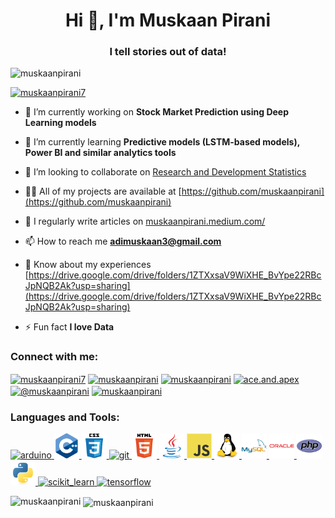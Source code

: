<h1 align="center">Hi 👋, I'm Muskaan Pirani</h1>
<h3 align="center">I tell stories out of data!</h3>

<p align="left"> <img src="https://komarev.com/ghpvc/?username=muskaanpirani&label=Profile%20views&color=0e75b6&style=flat" alt="muskaanpirani" /> </p>

<p align="left"> <a href="https://twitter.com/muskaanpirani7" target="blank"><img src="https://img.shields.io/twitter/follow/muskaanpirani7?logo=twitter&style=for-the-badge" alt="muskaanpirani7" /></a> </p>

- 🔭 I’m currently working on **Stock Market Prediction using Deep Learning models**

- 🌱 I’m currently learning **Predictive models (LSTM-based models), Power BI and similar analytics tools**

- 👯 I’m looking to collaborate on [Research and Development Statistics](https://github.com/muskaanpirani/Research_and_development_statistics)

- 👨‍💻 All of my projects are available at [https://github.com/muskaanpirani](https://github.com/muskaanpirani)

- 📝 I regularly write articles on [muskaanpirani.medium.com/](muskaanpirani.medium.com/)

- 📫 How to reach me **adimuskaan3@gmail.com**

- 📄 Know about my experiences [https://drive.google.com/drive/folders/1ZTXxsaV9WiXHE_BvYpe22RBcJpNQB2Ak?usp=sharing](https://drive.google.com/drive/folders/1ZTXxsaV9WiXHE_BvYpe22RBcJpNQB2Ak?usp=sharing)

- ⚡ Fun fact **I love Data**

<h3 align="left">Connect with me:</h3>
<p align="left">
<a href="https://twitter.com/muskaanpirani7" target="blank"><img align="center" src="https://cdn.jsdelivr.net/npm/simple-icons@3.0.1/icons/twitter.svg" alt="muskaanpirani7" height="30" width="40" /></a>
<a href="https://linkedin.com/in/muskaanpirani" target="blank"><img align="center" src="https://cdn.jsdelivr.net/npm/simple-icons@3.0.1/icons/linkedin.svg" alt="muskaanpirani" height="30" width="40" /></a>
<a href="https://kaggle.com/muskaanpirani" target="blank"><img align="center" src="https://cdn.jsdelivr.net/npm/simple-icons@3.0.1/icons/kaggle.svg" alt="muskaanpirani" height="30" width="40" /></a>
<a href="https://instagram.com/ace.and.apex" target="blank"><img align="center" src="https://cdn.jsdelivr.net/npm/simple-icons@3.0.1/icons/instagram.svg" alt="ace.and.apex" height="30" width="40" /></a>
<a href="https://medium.com/@muskaanpirani" target="blank"><img align="center" src="https://cdn.jsdelivr.net/npm/simple-icons@3.0.1/icons/medium.svg" alt="@muskaanpirani" height="30" width="40" /></a>
<a href="https://www.hackerrank.com/muskaanpirani" target="blank"><img align="center" src="https://cdn.jsdelivr.net/npm/simple-icons@3.0.1/icons/hackerrank.svg" alt="muskaanpirani" height="30" width="40" /></a>
</p>

<h3 align="left">Languages and Tools:</h3>
<p align="left"> <a href="https://www.arduino.cc/" target="_blank"> <img src="https://cdn.worldvectorlogo.com/logos/arduino-1.svg" alt="arduino" width="40" height="40"/> </a> <a href="https://www.w3schools.com/cpp/" target="_blank"> <img src="https://raw.githubusercontent.com/devicons/devicon/master/icons/cplusplus/cplusplus-original.svg" alt="cplusplus" width="40" height="40"/> </a> <a href="https://www.w3schools.com/css/" target="_blank"> <img src="https://raw.githubusercontent.com/devicons/devicon/master/icons/css3/css3-original-wordmark.svg" alt="css3" width="40" height="40"/> </a> <a href="https://git-scm.com/" target="_blank"> <img src="https://www.vectorlogo.zone/logos/git-scm/git-scm-icon.svg" alt="git" width="40" height="40"/> </a> <a href="https://www.w3.org/html/" target="_blank"> <img src="https://raw.githubusercontent.com/devicons/devicon/master/icons/html5/html5-original-wordmark.svg" alt="html5" width="40" height="40"/> </a> <a href="https://www.java.com" target="_blank"> <img src="https://raw.githubusercontent.com/devicons/devicon/master/icons/java/java-original.svg" alt="java" width="40" height="40"/> </a> <a href="https://developer.mozilla.org/en-US/docs/Web/JavaScript" target="_blank"> <img src="https://raw.githubusercontent.com/devicons/devicon/master/icons/javascript/javascript-original.svg" alt="javascript" width="40" height="40"/> </a> <a href="https://www.linux.org/" target="_blank"> <img src="https://raw.githubusercontent.com/devicons/devicon/master/icons/linux/linux-original.svg" alt="linux" width="40" height="40"/> </a> <a href="https://www.mysql.com/" target="_blank"> <img src="https://raw.githubusercontent.com/devicons/devicon/master/icons/mysql/mysql-original-wordmark.svg" alt="mysql" width="40" height="40"/> </a> <a href="https://www.oracle.com/" target="_blank"> <img src="https://raw.githubusercontent.com/devicons/devicon/master/icons/oracle/oracle-original.svg" alt="oracle" width="40" height="40"/> </a> <a href="https://www.php.net" target="_blank"> <img src="https://raw.githubusercontent.com/devicons/devicon/master/icons/php/php-original.svg" alt="php" width="40" height="40"/> </a> <a href="https://www.python.org" target="_blank"> <img src="https://raw.githubusercontent.com/devicons/devicon/master/icons/python/python-original.svg" alt="python" width="40" height="40"/> </a> <a href="https://scikit-learn.org/" target="_blank"> <img src="https://upload.wikimedia.org/wikipedia/commons/0/05/Scikit_learn_logo_small.svg" alt="scikit_learn" width="40" height="40"/> </a> <a href="https://www.tensorflow.org" target="_blank"> <img src="https://www.vectorlogo.zone/logos/tensorflow/tensorflow-icon.svg" alt="tensorflow" width="40" height="40"/> </a> </p>

<p><img align="left" src="https://github-readme-stats.vercel.app/api/top-langs?username=muskaanpirani&show_icons=true&locale=en&layout=compact" alt="muskaanpirani" /></p>

<p>&nbsp;<img align="center" src="https://github-readme-stats.vercel.app/api?username=muskaanpirani&show_icons=true&locale=en" alt="muskaanpirani" /></p>

